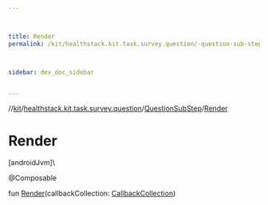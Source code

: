 ```yaml
---



title: Render
permalink: /kit/healthstack.kit.task.survey.question/-question-sub-step/-render.html



sidebar: dev_doc_sidebar


---
```




//[kit](/kit.html)/[healthstack.kit.task.survey.question](../index.html)/[QuestionSubStep](index.html)/[Render](-render.html)



# Render



[androidJvm]\




@Composable



fun [Render](-render.html)(callbackCollection: [CallbackCollection](../../healthstack.kit.task.base/-callback-collection/index.html))






